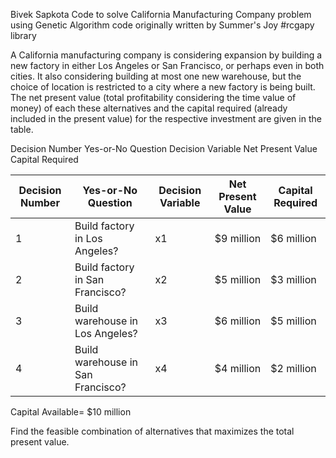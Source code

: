 
Bivek Sapkota
Code to solve California Manufacturing Company problem using Genetic Algorithm 
code originally written by Summer's Joy
#rcgapy library



A California manufacturing company is considering expansion by building a new factory in either Los Angeles or San Francisco, or perhaps even in both cities. It also considering building at most one new warehouse, but the choice of location is restricted to a city where a new factory is being built. The net present value (total profitability considering the time value of money) of each these alternatives and the capital required (already included in the present value) for the respective investment are given in the table.

Decision Number Yes-or-No Question Decision Variable Net Present Value Capital Required

| Decision Number | Yes-or-No Question               | Decision Variable | Net Present Value | Capital Required |
|-----------------|----------------------------------|-------------------|-------------------|------------------|
| 1               | Build factory in Los Angeles?    | x1                | $9 million        | $6 million       |
| 2               | Build factory in San Francisco?  | x2                | $5 million        | $3 million       |
| 3               | Build warehouse in Los Angeles?  | x3                | $6 million        | $5 million       |
| 4               | Build warehouse in San Francisco?| x4                | $4 million        | $2 million       |

Capital Available=  $10 million

Find the feasible combination of alternatives that maximizes the total present value.
